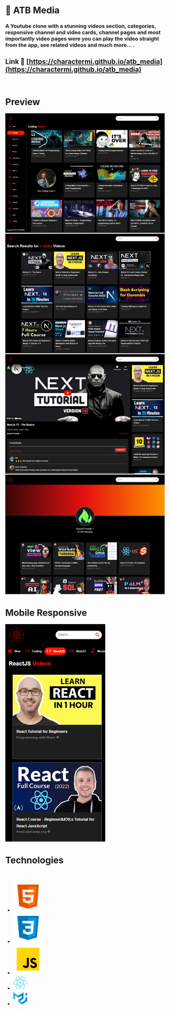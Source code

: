 # 🍿 ATB Media

### A Youtube clone with a stunning videos section, categories, responsive channel and video cards, channel pages and most importantly video pages were you can play the video straight from the app, see related videos and much more... .

## Link 🔗 [https://charactermi.github.io/atb_media](https://charactermi.github.io/atb_media)

<br />

# Preview

<img src="./preview_images/atb-media_first.png" alt="first" />
<img src="./preview_images/atb-media_second.png" alt="second" />
<img src="./preview_images/atb-media_third.png" alt="third" />
<img src="./preview_images/atb-media_fourth.png" alt="fourth" />

<br />

# Mobile Responsive

<img src="./preview_images/atb-media_responsive.png" alt="responsive" />

# Technologies

<br />

<ul>
    <li>
        <img src="https://github.com/characterMi/characterMi/raw/main/technologies/icons8-html.svg" alt="HTML" />
    </li>
    <li>
        <img src="https://github.com/characterMi/characterMi/raw/main/technologies/icons8-css.svg" alt="Css" />
    </li>
    <li>
        <img src="https://github.com/characterMi/characterMi/raw/main/technologies/icons8-js.svg" alt="Js" />
    </li>
    <li>
        <img src="https://github.com/characterMi/characterMi/raw/main/technologies/icons8-react-native.svg" width="46" height="46" alt="React" />
    </li>
    <li>
        <img src="https://github.com/characterMi/characterMi/raw/main/technologies/icons8-material-ui.svg" width="46" height="46" alt="MUI" />
    </li>
</ul>
